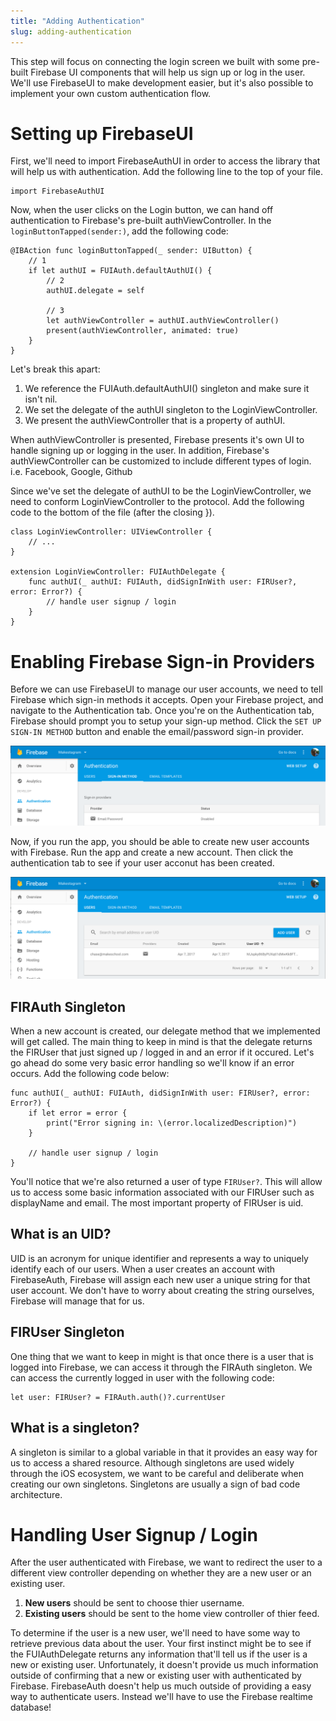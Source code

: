 ```yaml
---
title: "Adding Authentication"
slug: adding-authentication
---
```


This step will focus on connecting the login screen we built with some pre-built Firebase UI components that will help us sign up or log in the user. We'll use FirebaseUI to make development easier, but it's also possible to implement your own custom authentication flow.

# Setting up FirebaseUI

First, we'll need to import FirebaseAuthUI in order to access the library that will help us with authentication. Add the following line to the top of your file.

    import FirebaseAuthUI

Now, when the user clicks on the Login button, we can hand off authentication to Firebase's pre-built authViewController. In the `loginButtonTapped(sender:)`, add the following code:

    @IBAction func loginButtonTapped(_ sender: UIButton) {
        // 1
        if let authUI = FUIAuth.defaultAuthUI() {
            // 2
            authUI.delegate = self
            
            // 3
            let authViewController = authUI.authViewController()
            present(authViewController, animated: true)
        }
    }
   
Let's break this apart:

1. We reference the FUIAuth.defaultAuthUI() singleton and make sure it isn't nil.
2. We set the delegate of the authUI singleton to the LoginViewController.
3. We present the authViewController that is a property of authUI.

When authViewController is presented, Firebase presents it's own UI to handle signing up or logging in the user. In addition, Firebase's authViewController can be customized to include different types of login. i.e. Facebook, Google, Github

Since we've set the delegate of authUI to be the LoginViewController, we need to conform LoginViewController to the protocol. Add the following code to the bottom of the file (after the closing }).

    class LoginViewController: UIViewController {
        // ...
    }

    extension LoginViewController: FUIAuthDelegate {
        func authUI(_ authUI: FUIAuth, didSignInWith user: FIRUser?, error: Error?) {
            // handle user signup / login
        }
    }

# Enabling Firebase Sign-in Providers

Before we can use FirebaseUI to manage our user accounts, we need to tell Firebase which sign-in methods it accepts. Open your Firebase project, and navigate to the Authentication tab. Once you're on the Authentication tab, Firebase should prompt you to setup your sign-up method. Click the `SET UP SIGN-IN METHOD` button and enable the email/password sign-in provider.

![Email Auth Provider](assets/firebase_authentication.png)

Now, if you run the app, you should be able to create new user accounts with Firebase. Run the app and create a new account. Then click the authentication tab to see if your user acconut has been created.

![Newly Created User](assets/first_user.png)

## FIRAuth Singleton

When a new account is created, our delegate method that we implemented will get called. The main thing to keep in mind is that the delegate returns the FIRUser that just signed up / logged in and an error if it occured. Let's go ahead do some very basic error handling so we'll know if an error occurs. Add the following code below:

    func authUI(_ authUI: FUIAuth, didSignInWith user: FIRUser?, error: Error?) {
        if let error = error {
            print("Error signing in: \(error.localizedDescription)")
        }

        // handle user signup / login
    }
    
You'll notice that we're also returned a user of type `FIRUser?`. This will allow us to access some basic information associated with our FIRUser such as displayName and email. The most important property of FIRUser is uid.

## What is an UID?

UID is an acronym for unique identifier and represents a way to uniquely identify each of our users. When a user creates an account with FirebaseAuth, Firebase will assign each new user a unique string for that user account. We don't have to worry about creating the string ourselves, Firebase will manage that for us.

## FIRUser Singleton

One thing that we want to keep in might is that once there is a user that is logged into Firebase, we can access it through the FIRAuth singleton. We can access the currently logged in user with the following code:

    let user: FIRUser? = FIRAuth.auth()?.currentUser

## What is a singleton?

A singleton is similar to a global variable in that it provides an easy way for us to access a shared resource. Although singletons are used widely through the iOS ecosystem, we want to be careful and deliberate when creating our own singletons. Singletons are usually a sign of bad code architecture.

# Handling User Signup / Login

After the user authenticated with Firebase, we want to redirect the user to a different view controller depending on whether they are a new user or an existing user. 

1. **New users** should be sent to choose thier username.
2. **Existing users** should be sent to the home view controller of thier feed.

To determine if the user is a new user, we'll need to have some way to retrieve previous data about the user. Your first instinct might be to see if the FUIAuthDelegate returns any information that'll tell us if the user is a new or existing user. Unfortunately, it doesn't provide us much information outside of confirming that a new or existing user with authenticated by Firebase. FirebaseAuth doesn't help us much outside of providing a easy way to authenticate users. Instead we'll have to use the Firebase realtime database!


